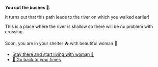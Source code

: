 **You cut the bushes 🌳.**

It turns out that this path leads to the river on which you walked earlier!

This is a place where the river is shallow so there will be no problem with crossing.

Soon, you are in your shelter ⛺ with beautiful woman 👩

- [Stay there and start living with woman 👩](10-1BA)
- [🌠 Go back to your times](../1800-won)